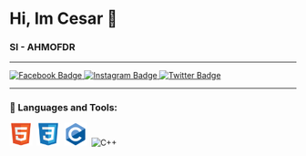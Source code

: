 <div id="header alingn"="center">
    <h1 aling="center">Hi, Im Cesar 👾</h1>
    <h3 aling="center">
        SI - AHMOFDR
    </h3>
</div>

---



<div id="badges" alin="center">
    <a href="https://www.facebook.com/CesarTorresLV/" target="_blank">
        <img src="https://img.shields.io/twitter/url?label=Cesar%20Torres&logo=facebook&logoColor=white&style=for-the-badge&url=https%3A%2F%2Fwww.facebook.com%2FCesarTorresLV%2F"
        alt="Facebook Badge" />
    </a>
    <a href="https://www.instagram.com/LiroSiza/" target="_blank">
        <img src="https://img.shields.io/twitter/url?label=Cesar%20Torres&logo=instagram&style=for-the-badge&url=https%3A%2F%2Fwww.instagram.com%2FLiroSiza%2F"
        alt="Instagram Badge" />
    </a>
    <a href="https://twitter.com/LiroSiza" target="_blank">
        <img src="https://img.shields.io/twitter/url?label=Cesar%20Torres&logo=twitter&style=for-the-badge&url=https%3A%2F%2Ftwitter.com%2FLiroSiza"
        alt="Twitter Badge" />
    </a>
</div>

---

<div aling="left">
    <h3>📌 Languages and Tools:</h3>
    <div>
        <img src="https://github.com/devicons/devicon/blob/master/icons/html5/html5-original.svg" title="HTML5" alt="HTML" width="40" height="40"/>&nbsp;
        <img src="https://github.com/devicons/devicon/blob/master/icons/css3/css3-original.svg" title="CSS3" alt="CSS" width="40" height="40"/>&nbsp;
        <img src="https://github.com/devicons/devicon/blob/master/icons/c/c-original.svg" title="C" alt="C" width="40" height="40"/>&nbsp;
        <img src="https://upload.wikimedia.org/wikipedia/commons/thumb/1/18/ISO_C%2B%2B_Logo.svg/800px-ISO_C%2B%2B_Logo.svg.png" title="C++" alt="C++" width="36" height="40"/>&nbsp;
    </div>
</div>

